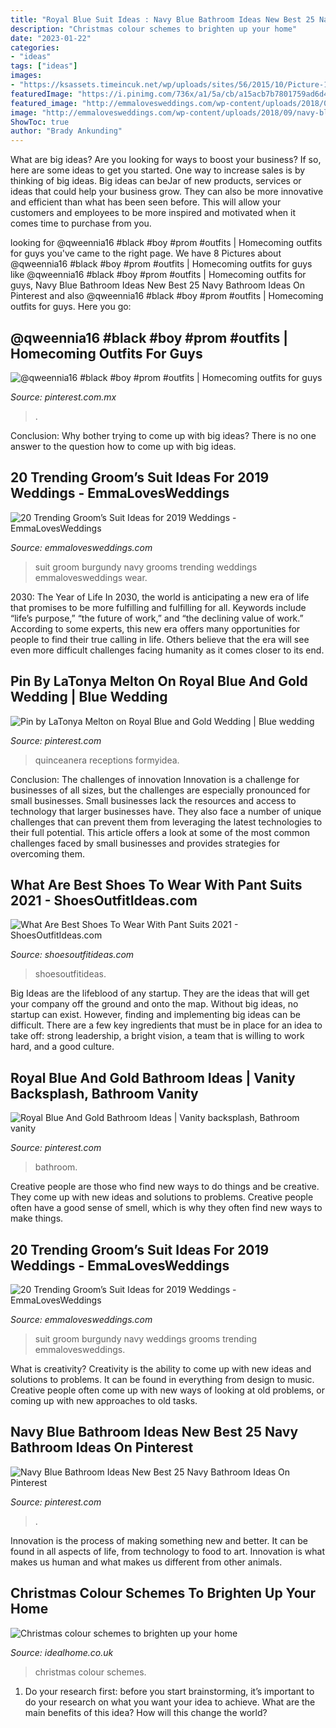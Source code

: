 ```yaml
---
title: "Royal Blue Suit Ideas : Navy Blue Bathroom Ideas New Best 25 Navy Bathroom Ideas On Pinterest"
description: "Christmas colour schemes to brighten up your home"
date: "2023-01-22"
categories:
- "ideas"
tags: ["ideas"]
images:
- "https://ksassets.timeincuk.net/wp/uploads/sites/56/2015/10/Picture-127.jpg"
featuredImage: "https://i.pinimg.com/736x/a1/5a/cb/a15acb7b7801759ad6d48db5de3586ac.jpg"
featured_image: "http://emmalovesweddings.com/wp-content/uploads/2018/09/navy-blue-and-burgundy-groom-wedding-suit-ideas.jpg"
image: "http://emmalovesweddings.com/wp-content/uploads/2018/09/navy-blue-and-burgundy-groom-wedding-suit-ideas.jpg"
ShowToc: true
author: "Brady Ankunding"
---
```



What are big ideas?
Are you looking for ways to boost your business? If so, here are some ideas to get you started. 
One way to increase sales is by thinking of big ideas. Big ideas can beJar of new products, services or ideas that could help your business grow. They can also be more innovative and efficient than what has been seen before. This will allow your customers and employees to be more inspired and motivated when it comes time to purchase from you.

	

		
looking for @qweennia16 #black #boy #prom #outfits | Homecoming outfits for guys you've came to the right page. We have 8 Pictures about @qweennia16 #black #boy #prom #outfits | Homecoming outfits for guys like @qweennia16 #black #boy #prom #outfits | Homecoming outfits for guys, Navy Blue Bathroom Ideas New Best 25 Navy Bathroom Ideas On Pinterest and also @qweennia16 #black #boy #prom #outfits | Homecoming outfits for guys. Here you go:
		
    
## @qweennia16 #black #boy #prom #outfits | Homecoming Outfits For Guys

<img loading=lazy src="https://i.pinimg.com/736x/a1/5a/cb/a15acb7b7801759ad6d48db5de3586ac.jpg" onerror="this.onerror=null;this.src='https://tse2.mm.bing.net/th?id=OIP.H41y-rPowXahto6EZqeb2AHaOz&amp;pid=15.1';" alt="@qweennia16 #black #boy #prom #outfits | Homecoming outfits for guys">

_Source: pinterest.com.mx_

>. 

	

Conclusion: Why bother trying to come up with big ideas?
There is no one answer to the question how to come up with big ideas.

    
## 20 Trending Groom’s Suit Ideas For 2019 Weddings - EmmaLovesWeddings

<img loading=lazy src="http://emmalovesweddings.com/wp-content/uploads/2018/09/unique-groom-wedding-suit-with-navy-and-burgundy.jpg" onerror="this.onerror=null;this.src='https://tse4.mm.bing.net/th?id=OIP.fMcJigd-CUn-wt9zgNpxNAHaLF&amp;pid=15.1';" alt="20 Trending Groom’s Suit Ideas for 2019 Weddings - EmmaLovesWeddings">

_Source: emmalovesweddings.com_

>suit groom burgundy navy grooms trending weddings emmalovesweddings wear. 

	

2030: The Year of Life
In 2030, the world is anticipating a new era of life that promises to be more fulfilling and fulfilling for all. Keywords include “life’s purpose,” “the future of work,” and “the declining value of work.” According to some experts, this new era offers many opportunities for people to find their true calling in life. Others believe that the era will see even more difficult challenges facing humanity as it comes closer to its end.

    
## Pin By LaTonya Melton On Royal Blue And Gold Wedding | Blue Wedding

<img loading=lazy src="https://i.pinimg.com/736x/a7/3e/ce/a73eceada27edad9621aae2f6ed36e6a.jpg" onerror="this.onerror=null;this.src='https://tse4.mm.bing.net/th?id=OIP.E_Mktdvb5K_WDWjgG12YJwHaJ4&amp;pid=15.1';" alt="Pin by LaTonya Melton on Royal Blue and Gold Wedding | Blue wedding">

_Source: pinterest.com_

>quinceanera receptions formyidea. 

	

Conclusion: The challenges of innovation
Innovation is a challenge for businesses of all sizes, but the challenges are especially pronounced for small businesses. Small businesses lack the resources and access to technology that larger businesses have. They also face a number of unique challenges that can prevent them from leveraging the latest technologies to their full potential. This article offers a look at some of the most common challenges faced by small businesses and provides strategies for overcoming them.

    
## What Are Best Shoes To Wear With Pant Suits 2021 - ShoesOutfitIdeas.com

<img loading=lazy src="http://shoesoutfitideas.com/wp-content/uploads/2020/05/what-shoes-to-wear-with-womens-suits-16.jpg" onerror="this.onerror=null;this.src='https://tse3.mm.bing.net/th?id=OIP.4JCdxOuwV4rPSMMsAw98OgHaLH&amp;pid=15.1';" alt="What Are Best Shoes To Wear With Pant Suits 2021 - ShoesOutfitIdeas.com">

_Source: shoesoutfitideas.com_

>shoesoutfitideas. 

	

Big Ideas are the lifeblood of any startup. They are the ideas that will get your company off the ground and onto the map. Without big ideas, no startup can exist. However, finding and implementing big ideas can be difficult. There are a few key ingredients that must be in place for an idea to take off: strong leadership, a bright vision, a team that is willing to work hard, and a good culture.

    
## Royal Blue And Gold Bathroom Ideas | Vanity Backsplash, Bathroom Vanity

<img loading=lazy src="https://i.pinimg.com/736x/61/64/c2/6164c27081359f080a3754c0a4bece88.jpg" onerror="this.onerror=null;this.src='https://tse1.mm.bing.net/th?id=OIP.KciDnb5PzHn6Zl_ljG6O8QHaLH&amp;pid=15.1';" alt="Royal Blue And Gold Bathroom Ideas | Vanity backsplash, Bathroom vanity">

_Source: pinterest.com_

>bathroom. 

	

Creative people are those who find new ways to do things and be creative. They come up with new ideas and solutions to problems. Creative people often have a good sense of smell, which is why they often find new ways to make things.

    
## 20 Trending Groom’s Suit Ideas For 2019 Weddings - EmmaLovesWeddings

<img loading=lazy src="http://emmalovesweddings.com/wp-content/uploads/2018/09/navy-blue-and-burgundy-groom-wedding-suit-ideas.jpg" onerror="this.onerror=null;this.src='https://tse3.mm.bing.net/th?id=OIP.5CIJ_xLi5B39_EmI1jrilgHaLH&amp;pid=15.1';" alt="20 Trending Groom’s Suit Ideas for 2019 Weddings - EmmaLovesWeddings">

_Source: emmalovesweddings.com_

>suit groom burgundy navy weddings grooms trending emmalovesweddings. 

	

What is creativity?
Creativity is the ability to come up with new ideas and solutions to problems. It can be found in everything from design to music. Creative people often come up with new ways of looking at old problems, or coming up with new approaches to old tasks.

    
## Navy Blue Bathroom Ideas New Best 25 Navy Bathroom Ideas On Pinterest

<img loading=lazy src="https://i.pinimg.com/736x/6a/75/c4/6a75c46011bdd686536e4af6c3d8d146.jpg" onerror="this.onerror=null;this.src='https://tse4.mm.bing.net/th?id=OIP.iMUx0-SOlreikresrBPkPAHaLJ&amp;pid=15.1';" alt="Navy Blue Bathroom Ideas New Best 25 Navy Bathroom Ideas On Pinterest">

_Source: pinterest.com_

>. 

	

Innovation is the process of making something new and better. It can be found in all aspects of life, from technology to food to art. Innovation is what makes us human and what makes us different from other animals.

    
## Christmas Colour Schemes To Brighten Up Your Home

<img loading=lazy src="https://ksassets.timeincuk.net/wp/uploads/sites/56/2015/10/Picture-127.jpg" onerror="this.onerror=null;this.src='https://tse4.mm.bing.net/th?id=OIP.0j6d12c5vnhFqkXhN3NUawHaIK&amp;pid=15.1';" alt="Christmas colour schemes to brighten up your home">

_Source: idealhome.co.uk_

>christmas colour schemes. 

	

1. Do your research first: before you start brainstorming, it’s important to do your research on what you want your idea to achieve. What are the main benefits of this idea? How will this change the world?

